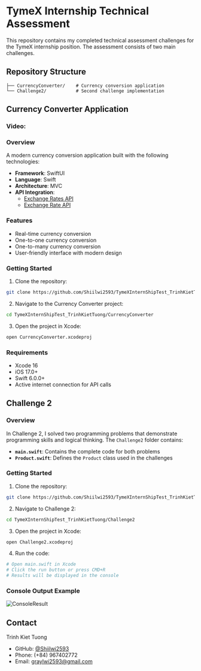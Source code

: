 # TymeX Internship Technical Assessment

This repository contains my completed technical assessment challenges for the TymeX internship position. The assessment consists of two main challenges.

## Repository Structure
```
├── CurrencyConverter/    # Currency conversion application
└── Challenge2/           # Second challenge implementation
```

## Currency Converter Application

### Video: 

### Overview
A modern currency conversion application built with the following technologies:
- **Framework**: SwiftUI
- **Language**: Swift
- **Architecture**: MVC
- **API Integration**:
  - [Exchange Rates API](https://exchangeratesapi.io/)
  - [Exchange Rate API](https://www.exchangerate-api.com/)

### Features
- Real-time currency conversion
- One-to-one currency conversion
- One-to-many currency conversion
- User-friendly interface with modern design

### Getting Started
1. Clone the repository:
```bash
git clone https://github.com/Shiilwi2593/TymeXInternShipTest_TrinhKietTuong
```

2. Navigate to the Currency Converter project:
```bash
cd TymeXInternShipTest_TrinhKietTuong/CurrencyConverter
```

3. Open the project in Xcode:
```bash
open CurrencyConverter.xcodeproj
```

### Requirements
- Xcode 16
- iOS 17.0+
- Swift 6.0.0+
- Active internet connection for API calls

## Challenge 2

### Overview
In Challenge 2, I solved two programming problems that demonstrate programming skills and logical thinking. The `Challenge2` folder contains:
- **`main.swift`**: Contains the complete code for both problems
- **`Product.swift`**: Defines the `Product` class used in the challenges

### Getting Started
1. Clone the repository:
```bash
git clone https://github.com/Shiilwi2593/TymeXInternShipTest_TrinhKietTuong
```

2. Navigate to Challenge 2:
```bash
cd TymeXInternShipTest_TrinhKietTuong/Challenge2
```

3. Open the project in Xcode:
```bash
open Challenge2.xcodeproj
```

4. Run the code:
```bash
# Open main.swift in Xcode
# Click the run button or press CMD+R
# Results will be displayed in the console
```

### Console Output Example
![ConsoleResult](https://github.com/user-attachments/assets/c97c8ea2-36a4-4ff6-aaee-d8c2848c7a41)

## Contact
Trinh Kiet Tuong
- GitHub: [@Shiilwi2593](https://github.com/Shiilwi2593)
- Phone: (+84) 967402772
- Email: graylwi2593@gmail.com
